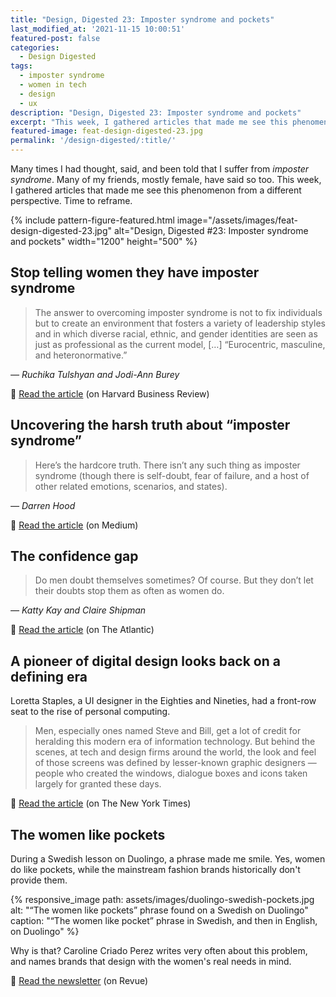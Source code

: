```yaml
---
title: "Design, Digested 23: Imposter syndrome and pockets"
last_modified_at: '2021-11-15 10:00:51'
featured-post: false
categories:
  - Design Digested
tags:
  - imposter syndrome
  - women in tech
  - design
  - ux
description: "Design, Digested 23: Imposter syndrome and pockets"
excerpt: "This week, I gathered articles that made me see this phenomenon from a different perspective. Time to reframe. And pockets. Women need pockets."
featured-image: feat-design-digested-23.jpg
permalink: '/design-digested/:title/'
---
```

<p class="lead">Many times I had thought, said, and been told that I suffer from <em>imposter syndrome</em>. Many of my friends, mostly female, have said so too. This week, I gathered articles that made me see this phenomenon from a different perspective. Time to reframe.</p>

<!--more-->

{% include pattern-figure-featured.html image="/assets/images/feat-design-digested-23.jpg" alt="Design, Digested #23: Imposter syndrome and pockets" width="1200" height="500" %}

## Stop telling women they have imposter syndrome

> The answer to overcoming imposter syndrome is not to fix individuals but to create an environment that fosters a variety of leadership styles and in which diverse racial, ethnic, and gender identities are seen as just as professional as the current model, [&hellip;] “Eurocentric, masculine, and heteronormative.”
>
<cite>— Ruchika Tulshyan and Jodi-Ann Burey</cite>

<p class="detached">🔗 <a href="https://hbr.org/2021/02/stop-telling-women-they-have-imposter-syndrome">Read the article</a> (on Harvard Business Review)</p>

## Uncovering the harsh truth about &ldquo;imposter syndrome&rdquo;

> Here’s the hardcore truth. There isn’t any such thing as imposter syndrome (though there is self-doubt, fear of failure, and a host of other related emotions, scenarios, and states).
> 
<cite>— Darren Hood</cite>

<p class="detached">🔗 <a href="https://uxuncensored.medium.com/uncovering-the-harsh-truth-about-imposter-syndrome-5dbf48304d06">Read the article</a> (on Medium)</p>

## The confidence gap

> Do men doubt themselves sometimes? Of course. But they don’t let their doubts stop them as often as women do.
> 
<cite>— Katty Kay and Claire Shipman</cite>

<p class="detached">🔗 <a href="https://www.theatlantic.com/magazine/archive/2014/05/the-confidence-gap/359815/">Read the article</a> (on The Atlantic)</p>

## A pioneer of digital design looks back on a defining era

Loretta Staples, a UI designer in the Eighties and Nineties, had a front-row seat to the rise of personal computing.

> Men, especially ones named Steve and Bill, get a lot of credit for heralding this modern era of information technology. But behind the scenes, at tech and design firms around the world, the look and feel of those screens was defined by lesser-known graphic designers — people who created the windows, dialogue boxes and icons taken largely for granted these days.

<p class="detached">🔗 <a href="https://www.nytimes.com/2021/03/18/style/loretta-staples-ui-design.html">Read the article</a> (on The New York Times)</p>

## The women like pockets

During a Swedish lesson on Duolingo, a phrase made me smile. Yes, women do like pockets, while the mainstream fashion brands historically don't provide them.

{% responsive_image path: assets/images/duolingo-swedish-pockets.jpg alt: "&ldquo;The women like pockets&rdquo; phrase found on a Swedish on Duolingo" caption: "&ldquo;The women like pocket&rdquo; phrase in Swedish, and then in English, on Duolingo" %}

Why is that? Caroline Criado Perez writes very often about this problem, and names brands that design with the women's real needs in mind.

<p class="detached">🔗 <a href="https://newsletter.carolinecriadoperez.com/issues/invisible-women-confessions-of-a-pocket-addict-807610">Read the newsletter</a> (on Revue)</p>

